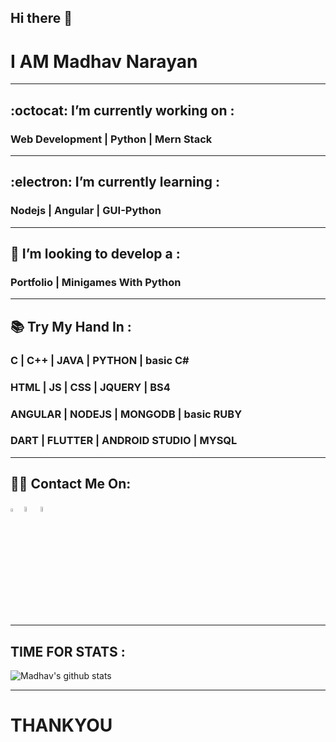 ## Hi there 👋
# I AM Madhav Narayan
<hr>

##  :octocat: I’m currently working on :
### Web Development | Python  | Mern Stack
<hr>

##  :electron: I’m currently learning :
### Nodejs | Angular | GUI-Python
<hr>

## 🤔 I’m looking to develop a :
### Portfolio |  Minigames With Python
<hr>

## 📚	Try My Hand In :

### C       | C++     | JAVA           | PYTHON | basic C#
### HTML    | JS      | CSS            | JQUERY | BS4
### ANGULAR | NODEJS  | MONGODB        | basic RUBY
### DART    | FLUTTER | ANDROID STUDIO | MYSQL

<hr>

## :man_technologist: Contact Me On:

[<img src="https://sourcerer.io/icons/logo-sharing.svg" width="3.5%" alt="Sourcerer"/>](https://sourcerer.io/madhav2108)  [<img src="https://img.icons8.com/fluent/48/000000/instagram-new.png" width="4.5%"/>](https://www.instagram.com/madhav_narayan21/)  [<img src="https://img.icons8.com/color/48/000000/linkedin.png" width="4.5%"/>](https://www.linkedin.com/in/madhav-narayan-khullar-2290641b2/)

<hr>

## TIME FOR STATS :

![Madhav's github stats](https://github-readme-stats.vercel.app/api?username=madhav2108&show_icons=true&theme=radical)

<hr>

# THANKYOU

